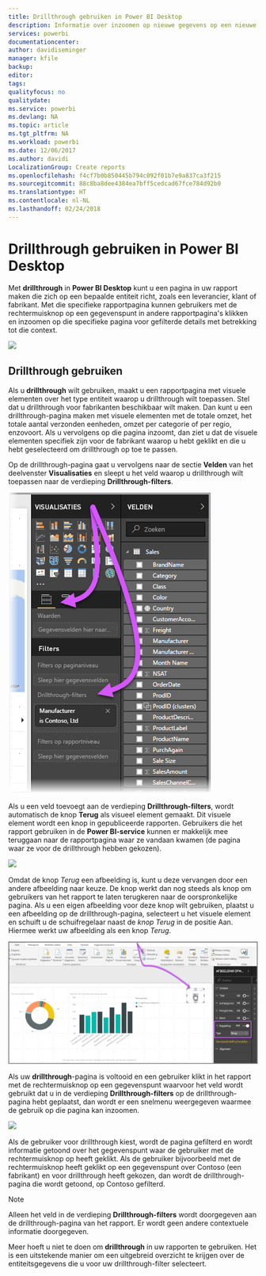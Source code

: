```yaml
---
title: Drillthrough gebruiken in Power BI Desktop
description: Informatie over inzoomen op nieuwe gegevens op een nieuwe rapportpagina in Power BI Desktop.
services: powerbi
documentationcenter: 
author: davidiseminger
manager: kfile
backup: 
editor: 
tags: 
qualityfocus: no
qualitydate: 
ms.service: powerbi
ms.devlang: NA
ms.topic: article
ms.tgt_pltfrm: NA
ms.workload: powerbi
ms.date: 12/06/2017
ms.author: davidi
LocalizationGroup: Create reports
ms.openlocfilehash: f4cf7b0b850445b794c092f01b7e9a837ca3f215
ms.sourcegitcommit: 88c8ba8dee4384ea7bff5cedcad67fce784d92b0
ms.translationtype: HT
ms.contentlocale: nl-NL
ms.lasthandoff: 02/24/2018
---
```

# <a name="use-drillthrough-in-power-bi-desktop"></a>Drillthrough gebruiken in Power BI Desktop
Met **drillthrough** in **Power BI Desktop** kunt u een pagina in uw rapport maken die zich op een bepaalde entiteit richt, zoals een leverancier, klant of fabrikant. Met die specifieke rapportpagina kunnen gebruikers met de rechtermuisknop op een gegevenspunt in andere rapportpagina's klikken en inzoomen op die specifieke pagina voor gefilterde details met betrekking tot die context.

![](media/desktop-drillthrough/drillthrough_01.png)

## <a name="using-drillthrough"></a>Drillthrough gebruiken
Als u **drillthrough** wilt gebruiken, maakt u een rapportpagina met visuele elementen over het type entiteit waarop u drillthrough wilt toepassen. Stel dat u drillthrough voor fabrikanten beschikbaar wilt maken. Dan kunt u een drillthrough-pagina maken met visuele elementen met de totale omzet, het totale aantal verzonden eenheden, omzet per categorie of per regio, enzovoort. Als u vervolgens op die pagina inzoomt, dan ziet u dat de visuele elementen specifiek zijn voor de fabrikant waarop u hebt geklikt en die u hebt geselecteerd om drillthrough op toe te passen.

Op de drillthrough-pagina gaat u vervolgens naar de sectie **Velden** van het deelvenster **Visualisaties** en sleept u het veld waarop u drillthrough wilt toepassen naar de verdieping **Drillthrough-filters**.

![](media/desktop-drillthrough/drillthrough_02.png)

Als u een veld toevoegt aan de verdieping **Drillthrough-filters**, wordt automatisch de knop **Terug** als visueel element gemaakt. Dit visuele element wordt een knop in gepubliceerde rapporten. Gebruikers die het rapport gebruiken in de **Power BI-service** kunnen er makkelijk mee teruggaan naar de rapportpagina waar ze vandaan kwamen (de pagina waar ze voor de drillthrough hebben gekozen).

![](media/desktop-drillthrough/drillthrough_03.png)

Omdat de knop *Terug* een afbeelding is, kunt u deze vervangen door een andere afbeelding naar keuze. De knop werkt dan nog steeds als knop om gebruikers van het rapport te laten terugkeren naar de oorspronkelijke pagina. Als u een eigen afbeelding voor deze knop wilt gebruiken, plaatst u een afbeelding op de drillthrough-pagina, selecteert u het visuele element en schuift u de schuifregelaar naast de *knop Terug* in de positie Aan. Hiermee werkt uw afbeelding als een knop *Terug*.

![](media/desktop-drillthrough/drillthrough_05.png)

Als uw **drillthrough**-pagina is voltooid en een gebruiker klikt in het rapport met de rechtermuisknop op een gegevenspunt waarvoor het veld wordt gebruikt dat u in de verdieping **Drillthrough-filters** op de drillthrough-pagina hebt geplaatst, dan wordt er een snelmenu weergegeven waarmee de gebruik op die pagina kan inzoomen.

![](media/desktop-drillthrough/drillthrough_04.png)

Als de gebruiker voor drillthrough kiest, wordt de pagina gefilterd en wordt informatie getoond over het gegevenspunt waar de gebruiker met de rechtermuisknop op heeft geklikt. Als de gebruiker bijvoorbeeld met de rechtermuisknop heeft geklikt op een gegevenspunt over Contoso (een fabrikant) en voor drillthrough heeft gekozen, dan wordt de drillthrough-pagina die wordt getoond, op Contoso gefilterd.

> [!NOTE]
> Alleen het veld in de verdieping **Drillthrough-filters** wordt doorgegeven aan de drillthrough-pagina van het rapport. Er wordt geen andere contextuele informatie doorgegeven.
> 
> 

Meer hoeft u niet te doen om **drillthrough** in uw rapporten te gebruiken. Het is een uitstekende manier om een uitgebreid overzicht te krijgen over de entiteitsgegevens die u voor uw drillthrough-filter selecteert.

